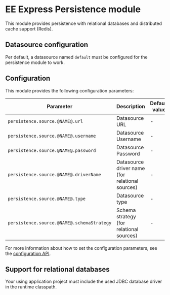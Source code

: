 # EE Express Persistence module

This module provides persistence with relational databases and distributed cache support (Redis).

## Datasource configuration

Per default, a datasource named `default` must be configured for the persistence module to work.

## Configuration

This module provides the following configuration parameters:

| Parameter                                  | Description                                     | Default value | Possible values   |
|--------------------------------------------|-------------------------------------------------|---------------|-------------------|
| `persistence.source.@NAME@.url`            | Datasource URL                                  | -             |                   |
| `persistence.source.@NAME@.username`       | Datasource Username                             | -             |                   |
| `persistence.source.@NAME@.password`       | Datasource Password                             | -             |                   |
| `persistence.source.@NAME@.driverName`     | Datasource driver name (for relational sources) | -             |                   |
| `persistence.source.@NAME@.type`           | Datasource type                                 | -             | RELATIONAL, REDIS |
| `persistence.source.@NAME@.schemaStrategy` | Schema strategy (for relational sources)        | -             | CREATE            |

For more information about how to set the configuration parameters, see the [configuration API](core/configuration.md).

## Support for relational databases

Your using application project must include the used JDBC database driver in the runtime classpath.
